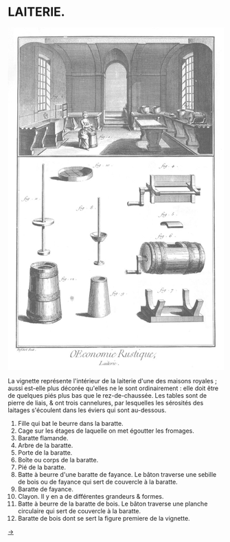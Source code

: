 LAITERIE.
=========

[![Planche 1](Planche_1.jpeg)](Planche_1.jpeg)

La vignette représente l'intérieur de la laiterie d'une des maisons royales ; aussi est-elle plus décorée qu'elles ne le sont ordinairement : elle doit être de quelques piés plus bas que le rez-de-chaussée. Les tables sont de pierre de liais, & ont trois cannelures, par lesquelles les sérosités des laitages s'écoulent dans les éviers qui sont au-dessous.

1. Fille qui bat le beurre dans la baratte.
2. Cage sur les étages de laquelle on met égoutter les fromages.
3. Baratte flamande.
4. Arbre de la baratte.
5. Porte de la baratte.
6. Boîte ou corps de la baratte.
7. Pié de la baratte.
8. Batte à beurre d'une baratte de fayance. Le bâton traverse une sebille de bois ou de fayance qui sert de couvercle à la baratte.
9. Baratte de fayance.
10. Clayon. Il y en a de différentes grandeurs & formes.
11. Batte à beurre de la baratte de bois. Le bâton traverse une planche circulaire qui sert de couvercle à la baratte.
12. Baratte de bois dont se sert la figure premiere de la vignette.


[->](../28-Art_de_faire_éclore_les_poulets/Légende.md)
